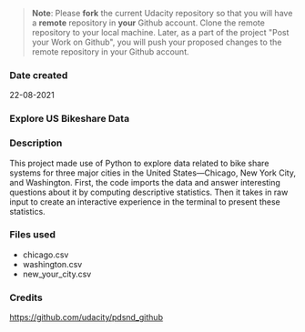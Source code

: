 >**Note**: Please **fork** the current Udacity repository so that you will have a **remote** repository in **your** Github account. Clone the remote repository to your local machine. Later, as a part of the project "Post your Work on Github", you will push your proposed changes to the remote repository in your Github account.

### Date created
22-08-2021
### Explore US Bikeshare Data

### Description
This project made use of Python to explore data related to bike share systems for three major cities in the United States—Chicago, New York City, and Washington. First, the code imports the data and answer interesting questions about it by computing descriptive statistics. Then it takes in raw input to create an interactive experience in the terminal to present these statistics.

### Files used
- chicago.csv
- washington.csv
- new_your_city.csv

### Credits
https://github.com/udacity/pdsnd_github

